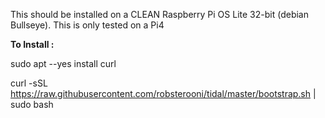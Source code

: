 
This should be installed on a CLEAN Raspberry Pi OS Lite 32-bit (debian Bullseye).  This is only tested on a Pi4


**To Install :**

sudo apt --yes install curl

curl -sSL https://raw.githubusercontent.com/robsterooni/tidal/master/bootstrap.sh | sudo bash



